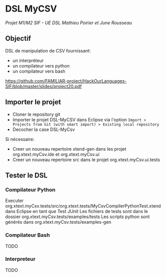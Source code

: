 # DSL MyCSV
*Projet M1/M2 SIF - UE DSL*
*Mathieu Poirier et June Rousseau*

## Objectif

DSL de manipulation de CSV fournissant:
- un interpréteur
- un compilateur vers python
- un compilateur vers bash

https://github.com/FAMILIAR-project/HackOurLanguages-SIF/blob/master/slides/project20.pdf

## Importer le projet
- Cloner le repository git
- Importer le projet DSL-MyCSV dans Eclipse via l'option `Import > Projects from Git (with smart import) > Existing local repository`
- Decocher la case DSL-MyCsv

Si nécessaire:
- Creer un nouveau repertoire xtend-gen dans les projet org.xtext.myCsv.ide et org.xtext.myCsv.ui
- Creer un nouveau repertoire src dans le projet org.xtext.myCsv.ui.tests

## Tester le DSL
### Compilateur Python
Executer org.xtext.myCsv.tests/src/org.xtext.tests/MyCsvCompilerPythonTest.xtend dans Eclipse en tant que Test JUnit
Les fichiers de tests sont dans le dossier org.xtext.myCsv.tests/examples/tests
Les scripts python sont générés dans org.xtext.myCsv.tests/examples-gen

### Compilateur Bash
TODO

### Interpreteur
TODO
